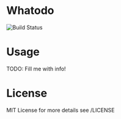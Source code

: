 Whatodo
=======
  
![Build Status](https://travis-ci.org/masterkoppa/whatodo.svg)
# Usage
TODO: Fill me with info!

# License
MIT License for more details see /LICENSE


